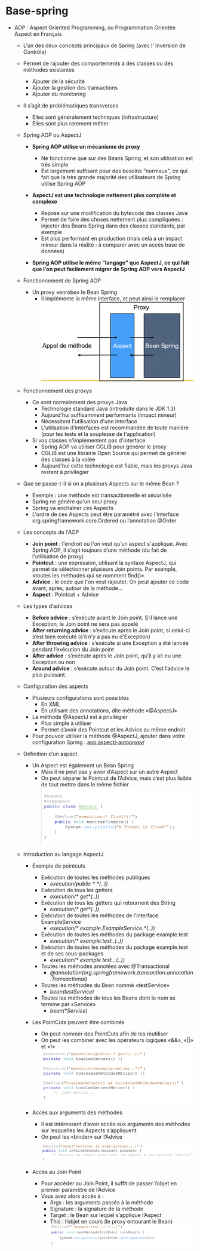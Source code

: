 # Base-spring

- AOP : Aspect Oriented Programming, ou Programmation Orientée Aspect en Français
     - L’un des deux concepts principaux de Spring (avec l’ Inversion de Contrôle)
     - Permet de rajouter des comportements à des classes ou des
       méthodes existantes
         - Ajouter de la sécurité
         - Ajouter la gestion des transactions
         - Ajouter du monitoring
     -  Il s’agit de problématiques transverses
         - Elles sont généralement techniques (infrastructure)
         - Elles sont plus rarement métier
         
     - Spring AOP ou AspectJ
         - **Spring AOP utilise un mécanisme de proxy**
             - Ne fonctionne que sur des Beans Spring, et son utilisation est très simple
             - Est largement suffisant pour des besoins "normaux", ce qui fait que la très
               grande majorité des utilisateurs de Spring utilise Spring AOP
         - **AspectJ est une technologie nettement plus complète et complexe**
             - Repose sur une modification du bytecode des classes Java
             - Permet de faire des choses nettement plus compliquées : injecter des Beans
               Spring dans des classes standards, par exemple
             - Est plus performant en production (mais cela a un impact mineur dans la
               réalité : à comparer avec un accès base de données)  
               
         - **Spring AOP utilise le même "langage" que AspectJ, ce qui fait que
           l'on peut facilement migrer de Spring AOP vers AspectJ**  
           
     - Fonctionnement de Spring AOP 
         - Un proxy «enrobe» le Bean Spring
             - Il implémente la même interface, et peut ainsi le remplacer
             ![alt text](https://github.com/moussbed/base-spring/blob/main/proxy-aop.png?raw=true)
     - Fonctionnement des proxys
         - Ce sont normalement des proxys Java 
             - Technologie standard Java (introduite dans le JDK 1.3)
             - Aujourd'hui suffisamment performants (impact mineur)
             - Nécessitent l'utilisation d'une interface
             - L'utilisation d'interfaces est recommandée de toute manière (pour les
               tests et la souplesse de l'application)
         - Si vos classes n'implémentent pas d'interface
             - Spring AOP va utiliser CGLIB pour générer le proxy
             - CGLIB est une librairie Open Source qui permet de générer des
               classes à la volée
             - Aujourd'hui cette technologie est fiable, mais les proxys Java restent
               à privilégier  
               
     - Que se passe-t-il si on a plusieurs Aspects sur le même Bean ?
         - Exemple : une méthode est transactionnelle et sécurisée
         - Spring ne génère qu'un seul proxy
         - Spring va enchaîner ces Aspects
         - L'ordre de ces Aspects peut être paramétré avec l'interface org.springframework.core.Ordered ou l’annotation @Order      
     
     - Les concepts de l'AOP  
         - **Join point** : l'endroit où l'on veut qu’un aspect s'applique. Avec Spring AOP, il s’agit toujours d’une méthode (du fait de l'utilisation de proxy)
         - **Pointcut** : une expression, utilisant la syntaxe AspectJ, qui permet de sélectionner plusieurs Join points. Par exemple, «toutes les méthodes qui se nomment find()».             
         - **Advice** : le code que l'on veut rajouter. On peut ajouter ce code avant, après, autour de la méthode...
         - **Aspect** : Pointcut + Advice
         
     - Les types d’advices  
         - **Before advice** : s’exécute avant le Join point. S’il lance une
           Exception, le Join point ne sera pas appelé  
         - **After returning advice** : s’exécute après le Join point, si celui-ci s’est bien exécuté (s’il n’y a pas eu d'Exception)
         - **After throwing advice** : s’exécute si une Exception a été lancée
           pendant l’exécution du Join point
         - **After advice** : s’exécute après le Join point, qu’il y ait eu une
           Exception ou non 
         - **Around advice** : s’exécute autour du Join point. C’est l’advice le plus
           puissant.
     - Configuration des aspects
         - Plusieurs configurations sont possibles
             - En XML
             - En utilisant des annotations, dite méthode «@AspectJ»
         - La méthode @AspectJ est à privilégier
             - Plus simple à utiliser
             - Permet d’avoir des Pointcut et les Advice au même endroit
         - Pour pouvoir utiliser la méthode @AspectJ, ajouter dans votre configuration Spring :
              <aop:aspectj-autoproxy/>
              
     - Définition d’un aspect
         - Un Aspect est également un Bean Spring
             - Mais il ne peut pas y avoir d’Aspect sur un autre Aspect
             - On peut séparer le Pointcut de l’Advice, mais c’est plus lisible de tout
               mettre dans le même fichier         
                            ![alt text](https://github.com/moussbed/base-spring/blob/main/aspect-aop.png?raw=true)
     - Introduction au langage AspectJ
         - Exemple de pointcuts 
             - Exécution de toutes les méthodes publiques
                - _execution(public * *(..))_
             - Exécution de tous les getters
                - _execution(* get*(..))_
             - Exécution de tous les getters qui retournent des String
                - _execution(* get*(..))_
             - Exécution de toutes les méthodes de l’interface
               ExampleService
                - _execution(* example.ExampleService.*(..))_
             - Exécution de toutes les méthodes du package example.test
                - _execution(* example.test.*.*(..))_   
             - Exécution de toutes les méthodes du package example.test et de ses sous-packages
                - _execution(* example.test..*.*(..))_
             - Toutes les méthodes annotées avec @Transactional
                - _@annotation(org.springframework.transaction.annotation.Transactional)_      
             - Toutes les méthodes du Bean nommé «testService»
                - _bean(testService)_
             - Toutes les méthodes de tous les Beans dont le nom se termine par «Service»
                - _bean(*Service)_   
         - Les PointCuts peuvent être combinés
             - On peut nommer des PointCuts afin de les réutiliser
             - On peut les combiner avec les opérateurs logiques «&&»,
               «||» et «!»
                 ![alt text](https://github.com/moussbed/base-spring/blob/main/pointcut-combines-aop.png?raw=true)

         - Accès aux arguments des méthodes
             - Il est intéressant d’avoir accès aux arguments des méthodes sur lesquelles les Aspects s’appliquent
             - On peut les «binder» sur l’Advice
                              ![alt text](https://github.com/moussbed/base-spring/blob/main/advice-method-arguments.png?raw=true)

         - Accès au Join Point   
             - Pour accéder au Join Point, il suffit de passer l’objet en premier paramètre de l’Advice
             - Vous avez alors accès à :
                 - Args : les arguments passés à la méthode
                 - Signature : la signature de la méthode
                 - Target : le Bean sur lequel s’applique l’Aspect
                 - This : l’objet en cours (le proxy entourant le Bean)
                                ![alt text](https://github.com/moussbed/base-spring/blob/main/advice-joint-point.png?raw=true)
   